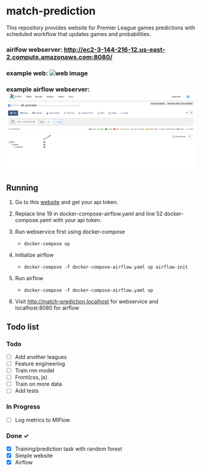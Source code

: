 # match-prediction

This repository provides website for Premier League games predictions with scheduled workflow that updates games and probabilities.
### airlfow webserver: http://ec2-3-144-216-12.us-east-2.compute.amazonaws.com:8080/

### example web: ![web image](match_prediction/static/examples/match-prediction-example.png)

### example airflow webserver: ![airflow webserver image](match_prediction/static/examples/airflow-example.png)

## Running

1. Go to this [website](https://www.football-data.org/)
and get your api token.

2. Replace line 19 in docker-compose-airflow.yaml and line 52 docker-compose.yaml with your api token.

3. Run webservice first using docker-compose
    * `docker-compose up`

4. Initialize airflow
    * `docker-compose -f docker-compose-airflow.yaml up airflow-init`

5. Run airflow
    * `docker-compose -f docker-compose-airflow.yaml up`

6. Visit http://match-prediction.localhost for webservice and localhost:8080 for airflow

## Todo list
### Todo

- [ ] Add another leagues
- [ ] Feature engineering
- [ ] Train rnn model
- [ ] Front(css, js)
- [ ] Train on more data
- [ ] Add tests

### In Progress

- [ ] Log metrics to MlFlow

### Done ✓

- [x] Training/prediction task with random forest 
- [x] Simple website
- [x] Airflow
